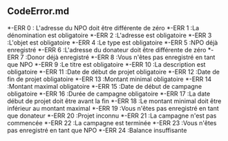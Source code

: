 ## CodeError.md
*-ERR 0 : L'adresse du NPO doit être différente de zéro
*-ERR 1 :La dénomination est obligatoire
*-ERR 2 :L'adresse est obligatoire
*-ERR 3 :L'objet est obligatoire
*-ERR 4 :Le type est obligatoire
*-ERR 5 :NPO déjà enregistré
*-ERR 6 :L'adresse du donateur doit être différente de zéro
*-ERR 7 :Donor déjà enregistré
*-ERR 8 :Vous n'êtes pas enregistré en tant que NPO
*-ERR 9 :Le titre est obligatoire
*-ERR 10 :La description est obligatoire
*-ERR 11 :Date de début de projet obligatoire
*-ERR 12 :Date de fin de projet obligatoire
*-ERR 13 :Montant minimal obligatoire
*-ERR 14 :Montant maximal obligatoire
*-ERR 15 :Date de début de campagne obligatoire
*-ERR 16 :Durée de campagne obligatoire
*-ERR 17 :La date début de projet doit être avant la fin
*-ERR 18 :Le montant minimal doit être inférieur au montant maximal
*-ERR 19 :Vous n'êtes pas enregistré en tant que donateur
*-ERR 20 :Projet inconnu
*-ERR 21 :La campagne n'est pas commencée
*-ERR 22 :La campagne est terminée
*-ERR 23 :Vous n'êtes pas enregistré en tant que NPO
*-ERR 24 :Balance insuffisante
